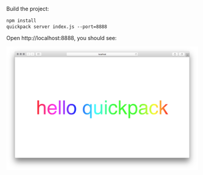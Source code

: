 
Build the project:

```
npm install
quickpack server index.js --port=8888
```

Open http://localhost:8888, you should see:

![Rainbow](rainbow.png)